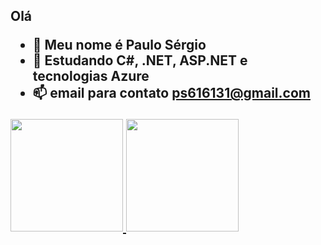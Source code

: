<h2>Olá

- 👋 Meu nome é Paulo Sérgio
- 🌱 Estudando C#, .NET, ASP.NET e tecnologias Azure
- 📫 email para contato ps616131@gmail.com


<div>
<a href="https://github.com/CsPauloNoob">
<img height="180em" src="https://github-readme-stats.vercel.app/api/top-langs/?username=CsPauloNoob&layout=compact&langs_count=7&theme=dracula"/>
<img height="180em" src="https://github-readme-stats.vercel.app/api?username=CsPauloNoob&show_icons=true&theme=dracula&include_all_commits=true&count_private=true"/>
</div>

<!---
CsPauloNoob/CsPauloNoob is a ✨ special ✨ repository because its `README.md` (this file) appears on your GitHub profile.
You can click the Preview link to take a look at your changes.
--->
